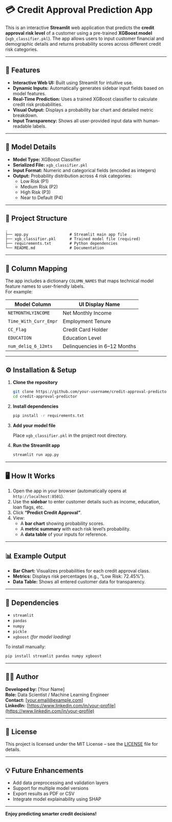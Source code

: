 # 💳 Credit Approval Prediction App

This is an interactive **Streamlit** web application that predicts the **credit approval risk level** of a customer using a pre-trained **XGBoost model** (`xgb_classifier.pkl`). The app allows users to input customer financial and demographic details and returns probability scores across different credit risk categories.

---

## 🚀 Features

- **Interactive Web UI:** Built using Streamlit for intuitive use.  
- **Dynamic Inputs:** Automatically generates sidebar input fields based on model features.  
- **Real-Time Prediction:** Uses a trained XGBoost classifier to calculate credit risk probabilities.  
- **Visual Output:** Displays a probability bar chart and detailed metric breakdown.  
- **Input Transparency:** Shows all user-provided input data with human-readable labels.  

---

## 🧠 Model Details

- **Model Type:** XGBoost Classifier  
- **Serialized File:** `xgb_classifier.pkl`  
- **Input Format:** Numeric and categorical fields (encoded as integers)  
- **Output:** Probability distribution across 4 risk categories:
  - Low Risk (P1)
  - Medium Risk (P2)
  - High Risk (P3)
  - Near to Default (P4)

---

## 📁 Project Structure

```
.
├── app.py                  # Streamlit main app file
├── xgb_classifier.pkl      # Trained model file (required)
├── requirements.txt        # Python dependencies
└── README.md               # Documentation
```

---

## 🧩 Column Mapping

The app includes a dictionary `COLUMN_NAMES` that maps technical model feature names to user-friendly labels.  
For example:

| Model Column | UI Display Name |
|---------------|-----------------|
| `NETMONTHLYINCOME` | Net Monthly Income |
| `Time_With_Curr_Empr` | Employment Tenure |
| `CC_Flag` | Credit Card Holder |
| `EDUCATION` | Education Level |
| `num_deliq_6_12mts` | Delinquencies in 6–12 Months |

---

## ⚙️ Installation & Setup

1. **Clone the repository**

   ```bash
   git clone https://github.com/your-username/credit-approval-predictor.git
   cd credit-approval-predictor
   ```

2. **Install dependencies**

   ```bash
   pip install -r requirements.txt
   ```

3. **Add your model file**

   Place `xgb_classifier.pkl` in the project root directory.

4. **Run the Streamlit app**

   ```bash
   streamlit run app.py
   ```

---

## 🖥️ How It Works

1. Open the app in your browser (automatically opens at `http://localhost:8501`).  
2. Use the **sidebar** to enter customer details such as income, education, loan flags, etc.  
3. Click **“Predict Credit Approval”**.  
4. View:
   - A **bar chart** showing probability scores.
   - A **metric summary** with each risk level’s probability.
   - A **data table** of your inputs for reference.

---

## 📊 Example Output

- **Bar Chart:** Visualizes probabilities for each credit approval class.
- **Metrics:** Displays risk percentages (e.g., “Low Risk: 72.45%”).
- **Data Table:** Shows all entered customer data for transparency.

---

## 🧰 Dependencies

- `streamlit`
- `pandas`
- `numpy`
- `pickle`
- `xgboost` *(for model loading)*

To install manually:

```bash
pip install streamlit pandas numpy xgboost
```

---

## 🧑‍💻 Author

**Developed by:** [Your Name]  
**Role:** Data Scientist / Machine Learning Engineer  
**Contact:** [your.email@example.com]  
**LinkedIn:** [https://www.linkedin.com/in/your-profile](https://www.linkedin.com/in/your-profile)

---

## 📄 License

This project is licensed under the MIT License – see the [LICENSE](LICENSE) file for details.

---

## 💡 Future Enhancements

- Add data preprocessing and validation layers  
- Support for multiple model versions  
- Export results as PDF or CSV  
- Integrate model explainability using SHAP  

---

**Enjoy predicting smarter credit decisions!**
